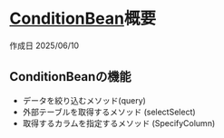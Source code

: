 # [ConditionBean](https://dbflute.seasar.org/ja/manual/function/ormapper/conditionbean/index.html)概要

作成日 2025/06/10

## ConditionBeanの機能

- データを絞り込むメソッド(query)
- 外部テーブルを取得するメソッド (selectSelect)
- 取得するカラムを指定するメソッド (SpecifyColumn)
